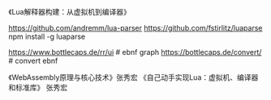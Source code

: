 《Lua解释器构建：从虚拟机到编译器》

https://github.com/andremm/lua-parser
https://github.com/fstirlitz/luaparse
  npm install -g luaparse

https://www.bottlecaps.de/rr/ui   # ebnf graph
https://bottlecaps.de/convert/    # convert ebnf

《WebAssembly原理与核心技术》张秀宏
《自己动手实现Lua：虚拟机、编译器和标准库》 张秀宏